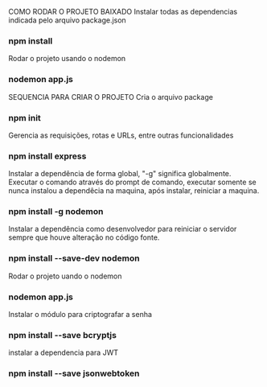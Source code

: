 COMO RODAR O PROJETO BAIXADO
Instalar todas as dependencias indicada pelo arquivo package.json
### npm install

Rodar o projeto usando o nodemon
### nodemon app.js

SEQUENCIA PARA CRIAR O PROJETO
Cria o arquivo package
### npm init

Gerencia as requisições, rotas e URLs, entre outras funcionalidades
### npm install express

Instalar a dependência de forma global, "-g" significa globalmente. Executar o comando através do prompt de comando, executar somente se nunca instalou a dependêcia na maquina, após instalar, reiniciar a maquina.
### npm install -g nodemon

Instalar a dependência como desenvolvedor para reiniciar o servidor sempre que houve alteração no código fonte.
### npm install --save-dev nodemon

Rodar o projeto uando o nodemon
### nodemon app.js

Instalar o módulo para criptografar a senha
### npm install --save bcryptjs

instalar a dependencia para JWT
### npm install --save jsonwebtoken
